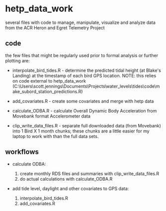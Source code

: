 # hetp_data_work
several files with code to manage, manipulate, visualize and analyze data from the ACR Heron and Egret Telemetry Project



## code
the few files that might be regularly used prior to formal analysis or further plotting are:  

* interpolate_bird_tides.R - determine the predicted tidal height (at Blake's Landing) at the timestamp of each bird GPS location. NOTE: this relies on code external to hetp_data_work (C:\Users\scott.jennings\Documents\Projects\water_levels\tides\code\make_subord_station_predictions.R)  

* add_covariates.R - create some covariates and merge with hetp data  

* calculate_ODBA.R - calculate Overall Dynamic Body Acceleration from Movebank format Accelerometer data  

* clip_write_data_files.R - separate full downloaded data (from Movebank) into 1 Bird X 1 month chunks; these chunks are a little easier for my laptop to work with than the full data sets.


## workflows  

* calculate ODBA:    
  1. create monthly RDS files and summaries with clip_write_data_files.R  
  2. do actual calculations with calculate_ODBA.R  
  
* add tide level, daylight and other covariates to GPS data:  
  1. interpolate_bird_tides.R
  2. add_covariates.R